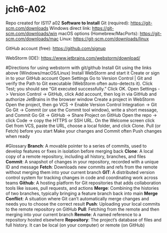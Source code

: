 # jch6-A02
Repo created for IS117 a02
**Software to Install**
Git (required): https://git-scm.com/downloads
Windows direct link: https://git-scm.com/downloads/win
macOS options (Homebrew/MacPorts): https://git-scm.com/downloads/mac
Linux: https://git-scm.com/downloads/linux

GitHub account (free): https://github.com/signup

WebStorm (IDE): https://www.jetbrains.com/webstorm/download/

#Directions for using webstorm with git/github
Install Git using the links above (Windows/macOS/Linux)
Install WebStorm and start it
Create or sign in to your GitHub account
Open Settings
Go to Version Control | Git and verify the Path to Git executable (WebStorm often auto-detects it). 
Click Test; you should see “Git executed successfully.”
Click OK.
Open Settings -> Version Control -> GitHub, click Add account, then log in via GitHub and authorize JetBrains in the browser window
Create a project in WebStorm
Open the project, then go VCS -> Enable Version Control Integration -> Git
Go Git -> Commit (or use the Commit tool window), write a short message, and Commit
Go Git -> GitHub -> Share Project on GitHub
Open the repo -> click Code -> copy the HTTPS or SSH URL. 
On the Welcome screen click Get from VCS, paste the URL, choose a local folder, and click Clone.
Pull (or Fetch) before you start
Make your changes and Commit often
Push changes when ready

#Glossary
**Branch**: A movable pointer to a series of commits, used to develop features or fixes in isolation before merging back
**Clone**: A local copy of a remote repository, including all history, branches, and files
**Commit**: A snapshot of changes in your repository, recorded with a unique ID and message
**Fetch**: Downloads new commits and refs from the remote without merging them into your current branch
**GIT**: A distributed version control system for tracking changes in code and coordinating work across teams
**Github**: A hosting platform for Git repositories that adds collaboration tools like issues, pull requests, and actions
**Merge**: Combining the histories of two branches, typically bringing a feature branch back into main
**Merge Conflict**: A situation where Git can’t automatically merge changes and needs you to choose the correct result
**Push**: Uploading your local commits to the remote repository on GitHub
**Pull**: Fetching from the remote and then merging into your current branch
**Remote**: A named reference to a repository hosted elsewhere
**Repository**: The project’s database of files and full history. It can be local (on your computer) or remote (on GitHub)
